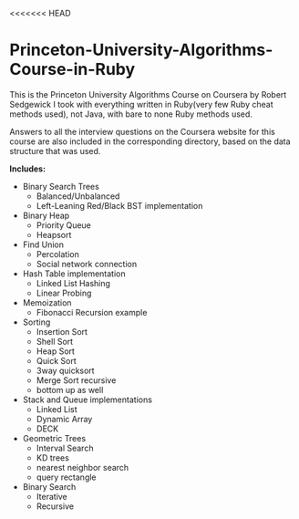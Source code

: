 <<<<<<< HEAD
# Princeton-University-Algorithms-Course-in-Ruby

This is the Princeton University Algorithms Course on Coursera by Robert Sedgewick I took with everything written in Ruby(very few Ruby cheat methods used), not Java,
with bare to none Ruby methods used.

Answers to all the interview questions on the Coursera website for this course are also included in the corresponding directory, based
on the data structure that was used.

**Includes:**
  * Binary Search Trees
    * Balanced/Unbalanced
    * Left-Leaning Red/Black BST implementation
  * Binary Heap
    * Priority Queue
    * Heapsort
  * Find Union
    * Percolation
    * Social network connection
  * Hash Table implementation
    * Linked List Hashing
    * Linear Probing
  * Memoization
    * Fibonacci Recursion example
  * Sorting
    * Insertion Sort
    * Shell Sort
    * Heap Sort
    * Quick Sort
     * 3way quicksort
    * Merge Sort recursive
     * bottom up as well
   * Stack and Queue implementations
     * Linked List
     * Dynamic Array
     * DECK
   * Geometric Trees
     * Interval Search
     * KD trees
      * nearest neighbor search
      * query rectangle
   * Binary Search
     * Iterative
     * Recursive
